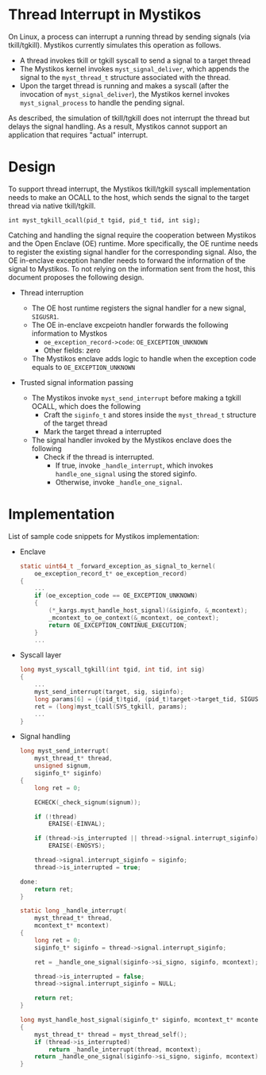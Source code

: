 # Thread Interrupt in Mystikos

On Linux, a process can interrupt a running thread by sending signals (via tkill/tgkill).
Mystikos currently simulates this operation as follows.
- A thread invokes tkill or tgkill syscall to send a signal to a target thread
- The Mystikos kernel invokes `myst_signal_deliver`, which appends the signal to
  the `myst_thread_t` structure associated with the thread.
- Upon the target thread is running and makes a syscall (after the invocation of `myst_signal_deliver`),
  the Mystikos kernel invokes `myst_signal_process` to handle the pending signal.

As described, the simulation of tkill/tgkill does not interrupt the thread but delays
the signal handling. As a result, Mystikos cannot support an application that requires
"actual" interrupt.

# Design

To support thread interrupt, the Mystikos tkill/tgkill syscall implementation needs to
make an OCALL to the host, which sends the signal to the target thread via native tkill/tgkill.

```
int myst_tgkill_ocall(pid_t tgid, pid_t tid, int sig);
```

Catching and handling the signal require the cooperation between Mystikos and the Open Enclave (OE)
runtime. More specifically, the OE runtime needs to register the existing signal handler for
the corresponding signal. Also, the OE in-enclave exception handler needs to forward the
information of the signal to Mystikos. To not relying on the information sent from the host,
this document proposes the following design.

- Thread interruption
  - The OE host runtime registers the signal handler for a new signal, `SIGUSR1`.
  - The OE in-enclave excpeiotn handler forwards the following information to Mystkos
    - `oe_exception_record->code`: `OE_EXCEPTION_UNKNOWN`
    - Other fields: zero
  - The Mystikos enclave adds logic to handle when the exception code equals to `OE_EXCEPTION_UNKNOWN`

- Trusted signal information passing
  - The Mystikos invoke `myst_send_interrupt` before making a tgkill OCALL, which does the following
    - Craft the `siginfo_t` and stores inside the `myst_thread_t` structure of the target thread
    - Mark the target thread a interrupted
  - The signal handler invoked by the Mystikos enclave does the following
    - Check if the thread is interrupted.
      - If true, invoke `_handle_interrupt`, which invokes `handle_one_signal` using the stored
        siginfo.
      - Otherwise, invoke `_handle_one_signal`.

# Implementation

  List of sample code snippets for Mystikos implementation:

  - Enclave
    ```c
    static uint64_t _forward_exception_as_signal_to_kernel(
        oe_exception_record_t* oe_exception_record)
    {
        ...
        if (oe_exception_code == OE_EXCEPTION_UNKNOWN)
        {
            (*_kargs.myst_handle_host_signal)(&siginfo, &_mcontext);
            _mcontext_to_oe_context(&_mcontext, oe_context);
            return OE_EXCEPTION_CONTINUE_EXECUTION;
        }
        ...
    ```

  - Syscall layer
    ```c
    long myst_syscall_tgkill(int tgid, int tid, int sig)
    {
        ...
        myst_send_interrupt(target, sig, siginfo);
        long params[6] = {(pid_t)tgid, (pid_t)target->target_tid, SIGUSR1};
        ret = (long)myst_tcall(SYS_tgkill, params);
        ...
    }
    ```

  - Signal handling 
    ```c
    long myst_send_interrupt(
        myst_thread_t* thread,
        unsigned signum,
        siginfo_t* siginfo)
    {
        long ret = 0;

        ECHECK(_check_signum(signum));

        if (!thread)
            ERAISE(-EINVAL);

        if (thread->is_interrupted || thread->signal.interrupt_siginfo)
            ERAISE(-ENOSYS);

        thread->signal.interrupt_siginfo = siginfo;
        thread->is_interrupted = true;

    done:
        return ret;
    }
    ```

    ```c
    static long _handle_interrupt(
        myst_thread_t* thread,
        mcontext_t* mcontext)
    {
        long ret = 0;
        siginfo_t* siginfo = thread->signal.interrupt_siginfo;

        ret = _handle_one_signal(siginfo->si_signo, siginfo, mcontext);

        thread->is_interrupted = false;
        thread->signal.interrupt_siginfo = NULL;

        return ret;
    }
    ```

    ```c
    long myst_handle_host_signal(siginfo_t* siginfo, mcontext_t* mcontext)
    {
        myst_thread_t* thread = myst_thread_self();
        if (thread->is_interrupted)
            return _handle_interrupt(thread, mcontext);
        return _handle_one_signal(siginfo->si_signo, siginfo, mcontext);
    }
    ```